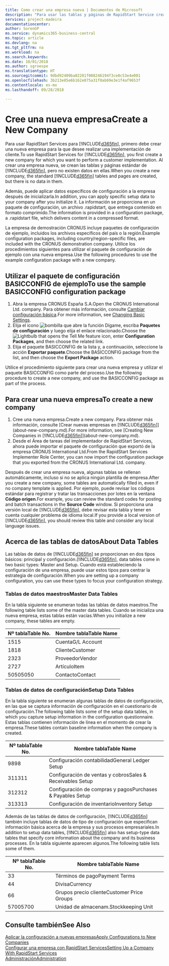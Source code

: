 ```yaml
---
title: Como crear una empresa nueva | Documentos de Microsoft
description: "Para usar las tablas y páginas de RapidStart Service creadas que no tienen datos."
services: project-madeira
documentationcenter: 
author: SorenGP
ms.service: dynamics365-business-central
ms.topic: article
ms.devlang: na
ms.tgt_pltfrm: na
ms.workload: na
ms.search.keywords: 
ms.date: 10/01/2018
ms.author: sgroespe
ms.translationtype: HT
ms.sourcegitcommit: 9dbd92409ba02281f008246194f3ce0c53e4e001
ms.openlocfilehash: 3b213e85e6b162e875a31f0ab69e3e1f4af9653f
ms.contentlocale: es-mx
ms.lasthandoff: 09/28/2018

---
```

# <a name="create-a-new-company"></a><span data-ttu-id="2a045-103">Cree una nueva empresa</span><span class="sxs-lookup"><span data-stu-id="2a045-103">Create a New Company</span></span>
<span data-ttu-id="2a045-104">Para usar RapidStart Services para [!INCLUDE[d365fin](includes/d365fin_md.md)], primero debe crear una nueva empresa para la que desee realizar una implementación de cliente.</span><span class="sxs-lookup"><span data-stu-id="2a045-104">To use RapidStart Services for [!INCLUDE[d365fin](includes/d365fin_md.md)], you first create a new company for which you want to perform a customer implementation.</span></span> <span data-ttu-id="2a045-105">Al crear una empresa nueva, se crean las tablas y páginas estándar de [!INCLUDE[d365fin](includes/d365fin_md.md)], pero no existen datos en ellas.</span><span class="sxs-lookup"><span data-stu-id="2a045-105">When you create a new company, the standard [!INCLUDE[d365fin](includes/d365fin_md.md)] tables and pages are created, but there is no data in them.</span></span>

<span data-ttu-id="2a045-106">Además, puede aplicar datos específicos de configuración a la empresa después de inicializarla.</span><span class="sxs-lookup"><span data-stu-id="2a045-106">In addition, you can apply specific setup data to your company after you initialize it.</span></span> <span data-ttu-id="2a045-107">La información se proporciona en un paquete de configuración, un archivo .rapidstart, que entrega contenido en formato comprimido.</span><span class="sxs-lookup"><span data-stu-id="2a045-107">The information is provided in a configuration package, a .rapidstart file, which delivers content in a compressed format.</span></span>  

<span data-ttu-id="2a045-108">La empresa de demostración CRONUS incluye paquetes de configuración de ejemplo, incluidos los archivos específicos del país o la región.</span><span class="sxs-lookup"><span data-stu-id="2a045-108">Example configuration packages, including country/region-specific files, are included with the CRONUS demonstration company.</span></span> <span data-ttu-id="2a045-109">Utilice los procedimientos siguientes para utilizar el paquete de configuración de ejemplo con una nueva empresa.</span><span class="sxs-lookup"><span data-stu-id="2a045-109">Use the following procedures to use the example configuration package with a new company.</span></span>  

## <a name="to-use-the-sample-basicconfig-configuration-package"></a><span data-ttu-id="2a045-110">Utilizar el paquete de configuración BASICCONFIG de ejemplo</span><span class="sxs-lookup"><span data-stu-id="2a045-110">To use the sample BASICCONFIG configuration package</span></span>  
1. <span data-ttu-id="2a045-111">Abra la empresa CRONUS España S.A.</span><span class="sxs-lookup"><span data-stu-id="2a045-111">Open the CRONUS International Ltd. company.</span></span> <span data-ttu-id="2a045-112">Para obtener más información, consulte [Cambiar configuración básica](ui-change-basic-settings.md).</span><span class="sxs-lookup"><span data-stu-id="2a045-112">For more information, see [Changing Basic Settings](ui-change-basic-settings.md).</span></span>
2. <span data-ttu-id="2a045-113">Elija el icono ![bombilla que abre la función Dígame](media/ui-search/search_small.png "Dígame que desea hacer"), escriba **Paquetes de configuración** y luego elija el enlace relacionado.</span><span class="sxs-lookup"><span data-stu-id="2a045-113">Choose the ![Lightbulb that opens the Tell Me feature](media/ui-search/search_small.png "Tell me what you want to do") icon, enter **Configuration Packages**, and then choose the related link.</span></span>  
3. <span data-ttu-id="2a045-114">Elija el paquete BASICCONFIG de la lista y, a continuación, seleccione la acción **Exportar paquete**.</span><span class="sxs-lookup"><span data-stu-id="2a045-114">Choose the BASICCONFIG package from the list, and then choose the **Export Package** action.</span></span>  

<span data-ttu-id="2a045-115">Utilice el procedimiento siguiente para crear una nueva empresa y utilizar el paquete BASICCONFIG como parte del proceso.</span><span class="sxs-lookup"><span data-stu-id="2a045-115">Use the following procedure to create a new company, and use the BASICCONFIG package as part of the process.</span></span>  

## <a name="to-create-a-new-company"></a><span data-ttu-id="2a045-116">Para crear una nueva empresa</span><span class="sxs-lookup"><span data-stu-id="2a045-116">To create a new company</span></span>  
1. <span data-ttu-id="2a045-117">Cree una nueva empresa.</span><span class="sxs-lookup"><span data-stu-id="2a045-117">Create a new company.</span></span> <span data-ttu-id="2a045-118">Para obtener más información, consulte [Crear nuevas empresas en [!INCLUDE[d365fin](includes/d365fin_md.md)]](about-new-company.md).</span><span class="sxs-lookup"><span data-stu-id="2a045-118">For more information, see [Creating New Companies in [!INCLUDE[d365fin](includes/d365fin_md.md)]](about-new-company.md).</span></span>
2. <span data-ttu-id="2a045-119">Desde el Área de tareas del implementador de RapidStart Services, ahora puede importar el paquete de configuración que exportó de la empresa CRONUS International Ltd.</span><span class="sxs-lookup"><span data-stu-id="2a045-119">From the RapidStart Services Implementer Role Center, you can now import the configuration package that you exported from the CRONUS International Ltd. company.</span></span>

<span data-ttu-id="2a045-120">Después de crear una empresa nueva, algunas tablas se rellenan automáticamente, incluso si no se aplica ningún plantilla de empresa.</span><span class="sxs-lookup"><span data-stu-id="2a045-120">After you create a new company, some tables are automatically filled in, even if no company template is applied.</span></span> <span data-ttu-id="2a045-121">Por ejemplo, puede revisar los códigos estándar para registrar y tratar las transacciones por lotes en la ventana **Código origen**.</span><span class="sxs-lookup"><span data-stu-id="2a045-121">For example, you can review the standard codes for posting and batch transactions in the **Source Code** window.</span></span> <span data-ttu-id="2a045-122">Si proporciona una versión local de [!INCLUDE[d365fin](includes/d365fin_md.md)], debe revisar esta tabla y tener en cuenta cualquier problema de idioma local.</span><span class="sxs-lookup"><span data-stu-id="2a045-122">If you provide a local version of [!INCLUDE[d365fin](includes/d365fin_md.md)], you should review this table and consider any local language issues.</span></span>

## <a name="about-data-tables"></a><span data-ttu-id="2a045-123">Acerca de las tablas de datos</span><span class="sxs-lookup"><span data-stu-id="2a045-123">About Data Tables</span></span>
<span data-ttu-id="2a045-124">Las tablas de datos de [!INCLUDE[d365fin](includes/d365fin_md.md)] se proporcionan en dos tipos básicos: principal y configuración.</span><span class="sxs-lookup"><span data-stu-id="2a045-124">[!INCLUDE[d365fin](includes/d365fin_md.md)], data tables come in two basic types: Master and Setup.</span></span> <span data-ttu-id="2a045-125">Cuando está estableciendo la configuración de una empresa, puede usar estos tipos para centrar la estrategia de configuración.</span><span class="sxs-lookup"><span data-stu-id="2a045-125">When you are setting up a company configuration, you can use these types to focus your configuration strategy.</span></span>  

### <a name="master-data-tables"></a><span data-ttu-id="2a045-126">Tablas de datos maestros</span><span class="sxs-lookup"><span data-stu-id="2a045-126">Master Data Tables</span></span>  
<span data-ttu-id="2a045-127">En la tabla siguiente se enumeran todas las tablas de datos maestros.</span><span class="sxs-lookup"><span data-stu-id="2a045-127">The following table lists some of the master data tables.</span></span> <span data-ttu-id="2a045-128">Cuando se inicializa una nueva empresa, estas tablas están vacías.</span><span class="sxs-lookup"><span data-stu-id="2a045-128">When you initialize a new company, these tables are empty.</span></span>  

|<span data-ttu-id="2a045-129">Nº tabla</span><span class="sxs-lookup"><span data-stu-id="2a045-129">Table No.</span></span>|<span data-ttu-id="2a045-130">Nombre tabla</span><span class="sxs-lookup"><span data-stu-id="2a045-130">Table Name</span></span>|  
|-------------------|--------------------|  
|<span data-ttu-id="2a045-131">15</span><span class="sxs-lookup"><span data-stu-id="2a045-131">15</span></span>|<span data-ttu-id="2a045-132">Cuenta</span><span class="sxs-lookup"><span data-stu-id="2a045-132">G/L Account</span></span>|  
|<span data-ttu-id="2a045-133">18</span><span class="sxs-lookup"><span data-stu-id="2a045-133">18</span></span>|<span data-ttu-id="2a045-134">Cliente</span><span class="sxs-lookup"><span data-stu-id="2a045-134">Customer</span></span>|  
|<span data-ttu-id="2a045-135">23</span><span class="sxs-lookup"><span data-stu-id="2a045-135">23</span></span>|<span data-ttu-id="2a045-136">Proveedor</span><span class="sxs-lookup"><span data-stu-id="2a045-136">Vendor</span></span>|  
|<span data-ttu-id="2a045-137">27</span><span class="sxs-lookup"><span data-stu-id="2a045-137">27</span></span>|<span data-ttu-id="2a045-138">Artículo</span><span class="sxs-lookup"><span data-stu-id="2a045-138">Item</span></span>|  
|<span data-ttu-id="2a045-139">5050</span><span class="sxs-lookup"><span data-stu-id="2a045-139">5050</span></span>|<span data-ttu-id="2a045-140">Contacto</span><span class="sxs-lookup"><span data-stu-id="2a045-140">Contact</span></span>|  

### <a name="setup-data-tables"></a><span data-ttu-id="2a045-141">Tablas de datos de configuración</span><span class="sxs-lookup"><span data-stu-id="2a045-141">Setup Data Tables</span></span>  
<span data-ttu-id="2a045-142">En la tabla siguiente se enumeran algunas tablas de datos de configuración, en las que se captura información de configuración en el cuestionario de configuración.</span><span class="sxs-lookup"><span data-stu-id="2a045-142">The following table lists some of the setup data tables, in which you capture setup information in the configuration questionnaire.</span></span> <span data-ttu-id="2a045-143">Estas tablas contienen información de línea en el momento de crear la empresa.</span><span class="sxs-lookup"><span data-stu-id="2a045-143">These tables contain baseline information when the company is created.</span></span>  

|<span data-ttu-id="2a045-144">Nº tabla</span><span class="sxs-lookup"><span data-stu-id="2a045-144">Table No.</span></span>|<span data-ttu-id="2a045-145">Nombre tabla</span><span class="sxs-lookup"><span data-stu-id="2a045-145">Table Name</span></span>|  
|-------------------|--------------------|  
|<span data-ttu-id="2a045-146">98</span><span class="sxs-lookup"><span data-stu-id="2a045-146">98</span></span>|<span data-ttu-id="2a045-147">Configuración contabilidad</span><span class="sxs-lookup"><span data-stu-id="2a045-147">General Ledger Setup</span></span>|  
|<span data-ttu-id="2a045-148">311</span><span class="sxs-lookup"><span data-stu-id="2a045-148">311</span></span>|<span data-ttu-id="2a045-149">Configuración de ventas y cobros</span><span class="sxs-lookup"><span data-stu-id="2a045-149">Sales & Receivables Setup</span></span>|  
|<span data-ttu-id="2a045-150">312</span><span class="sxs-lookup"><span data-stu-id="2a045-150">312</span></span>|<span data-ttu-id="2a045-151">Configuración de compras y pagos</span><span class="sxs-lookup"><span data-stu-id="2a045-151">Purchases & Payables Setup</span></span>|  
|<span data-ttu-id="2a045-152">313</span><span class="sxs-lookup"><span data-stu-id="2a045-152">313</span></span>|<span data-ttu-id="2a045-153">Configuración de inventario</span><span class="sxs-lookup"><span data-stu-id="2a045-153">Inventory Setup</span></span>|  

<span data-ttu-id="2a045-154">Además de las tablas de datos de configuración, [!INCLUDE[d365fin](includes/d365fin_md.md)] también incluye tablas de datos de tipo de configuración que especifican información básica acerca de la empresa y sus procesos empresariales.</span><span class="sxs-lookup"><span data-stu-id="2a045-154">In addition to setup data tables, [!INCLUDE[d365fin](includes/d365fin_md.md)] also has setup-type data tables that specify core information about the company and its business processes.</span></span> <span data-ttu-id="2a045-155">En la tabla siguiente aparecen algunos.</span><span class="sxs-lookup"><span data-stu-id="2a045-155">The following table lists some of them.</span></span>  

|<span data-ttu-id="2a045-156">Nº tabla</span><span class="sxs-lookup"><span data-stu-id="2a045-156">Table No.</span></span>|<span data-ttu-id="2a045-157">Nombre tabla</span><span class="sxs-lookup"><span data-stu-id="2a045-157">Table Name</span></span>|  
|-------------------|--------------------|  
|<span data-ttu-id="2a045-158">3</span><span class="sxs-lookup"><span data-stu-id="2a045-158">3</span></span>|<span data-ttu-id="2a045-159">Términos de pago</span><span class="sxs-lookup"><span data-stu-id="2a045-159">Payment Terms</span></span>|  
|<span data-ttu-id="2a045-160">4</span><span class="sxs-lookup"><span data-stu-id="2a045-160">4</span></span>|<span data-ttu-id="2a045-161">Divisa</span><span class="sxs-lookup"><span data-stu-id="2a045-161">Currency</span></span>|  
|<span data-ttu-id="2a045-162">6</span><span class="sxs-lookup"><span data-stu-id="2a045-162">6</span></span>|<span data-ttu-id="2a045-163">Grupos precio cliente</span><span class="sxs-lookup"><span data-stu-id="2a045-163">Customer Price Groups</span></span>|  
|<span data-ttu-id="2a045-164">5700</span><span class="sxs-lookup"><span data-stu-id="2a045-164">5700</span></span>|<span data-ttu-id="2a045-165">Unidad de almacenam.</span><span class="sxs-lookup"><span data-stu-id="2a045-165">Stockkeeping Unit</span></span>|

  

## <a name="see-also"></a><span data-ttu-id="2a045-166">Consulte también</span><span class="sxs-lookup"><span data-stu-id="2a045-166">See Also</span></span>  
[<span data-ttu-id="2a045-167">Aplicar la configuración a nuevas empresas</span><span class="sxs-lookup"><span data-stu-id="2a045-167">Apply Configurations to New Companies</span></span>](admin-apply-configuration-to-new-companies.md)  
[<span data-ttu-id="2a045-168">Configurar una empresa con RapidStart Services</span><span class="sxs-lookup"><span data-stu-id="2a045-168">Setting Up a Company With RapidStart Services</span></span>](admin-set-up-a-company-with-rapidstart.md)  
[<span data-ttu-id="2a045-169">Administración</span><span class="sxs-lookup"><span data-stu-id="2a045-169">Administration</span></span>](admin-setup-and-administration.md)

